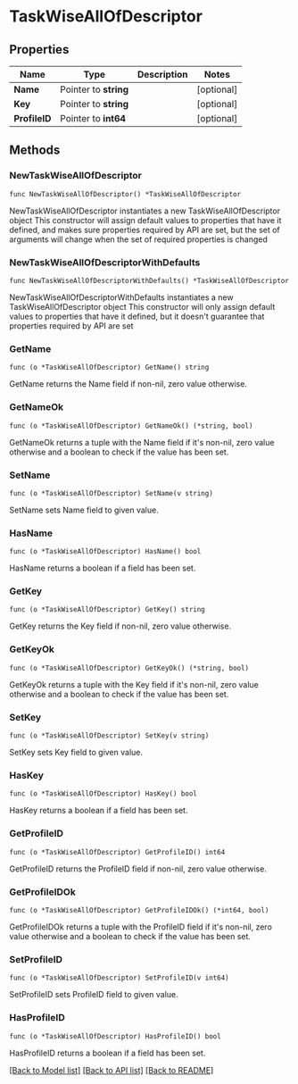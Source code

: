 # TaskWiseAllOfDescriptor

## Properties

Name | Type | Description | Notes
------------ | ------------- | ------------- | -------------
**Name** | Pointer to **string** |  | [optional] 
**Key** | Pointer to **string** |  | [optional] 
**ProfileID** | Pointer to **int64** |  | [optional] 

## Methods

### NewTaskWiseAllOfDescriptor

`func NewTaskWiseAllOfDescriptor() *TaskWiseAllOfDescriptor`

NewTaskWiseAllOfDescriptor instantiates a new TaskWiseAllOfDescriptor object
This constructor will assign default values to properties that have it defined,
and makes sure properties required by API are set, but the set of arguments
will change when the set of required properties is changed

### NewTaskWiseAllOfDescriptorWithDefaults

`func NewTaskWiseAllOfDescriptorWithDefaults() *TaskWiseAllOfDescriptor`

NewTaskWiseAllOfDescriptorWithDefaults instantiates a new TaskWiseAllOfDescriptor object
This constructor will only assign default values to properties that have it defined,
but it doesn't guarantee that properties required by API are set

### GetName

`func (o *TaskWiseAllOfDescriptor) GetName() string`

GetName returns the Name field if non-nil, zero value otherwise.

### GetNameOk

`func (o *TaskWiseAllOfDescriptor) GetNameOk() (*string, bool)`

GetNameOk returns a tuple with the Name field if it's non-nil, zero value otherwise
and a boolean to check if the value has been set.

### SetName

`func (o *TaskWiseAllOfDescriptor) SetName(v string)`

SetName sets Name field to given value.

### HasName

`func (o *TaskWiseAllOfDescriptor) HasName() bool`

HasName returns a boolean if a field has been set.

### GetKey

`func (o *TaskWiseAllOfDescriptor) GetKey() string`

GetKey returns the Key field if non-nil, zero value otherwise.

### GetKeyOk

`func (o *TaskWiseAllOfDescriptor) GetKeyOk() (*string, bool)`

GetKeyOk returns a tuple with the Key field if it's non-nil, zero value otherwise
and a boolean to check if the value has been set.

### SetKey

`func (o *TaskWiseAllOfDescriptor) SetKey(v string)`

SetKey sets Key field to given value.

### HasKey

`func (o *TaskWiseAllOfDescriptor) HasKey() bool`

HasKey returns a boolean if a field has been set.

### GetProfileID

`func (o *TaskWiseAllOfDescriptor) GetProfileID() int64`

GetProfileID returns the ProfileID field if non-nil, zero value otherwise.

### GetProfileIDOk

`func (o *TaskWiseAllOfDescriptor) GetProfileIDOk() (*int64, bool)`

GetProfileIDOk returns a tuple with the ProfileID field if it's non-nil, zero value otherwise
and a boolean to check if the value has been set.

### SetProfileID

`func (o *TaskWiseAllOfDescriptor) SetProfileID(v int64)`

SetProfileID sets ProfileID field to given value.

### HasProfileID

`func (o *TaskWiseAllOfDescriptor) HasProfileID() bool`

HasProfileID returns a boolean if a field has been set.


[[Back to Model list]](../README.md#documentation-for-models) [[Back to API list]](../README.md#documentation-for-api-endpoints) [[Back to README]](../README.md)



